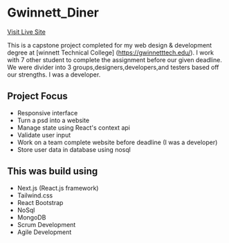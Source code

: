 # Gwinnett_Diner

[Visit Live Site](https://gwinnett-diner-v2.vercel.app/)

This is a capstone project completed for my web design & development degree at [winnett Technical College] (https://gwinnetttech.edu/). I work with 7 other student to complete the assignment before our given deadline. We were divider into 3 groups,designers,developers,and testers based off our strengths. I was a developer. 

## Project Focus

- Responsive interface
- Turn a psd into a website
- Manage state using React's context api
- Validate user input
- Work on a team complete website before deadline (I was a developer)
- Store user data in database using nosql

## This was build using

- Next.js (React.js framework)
- Tailwind.css
- React Bootstrap
- NoSql
- MongoDB
- Scrum Development
- Agile Development


